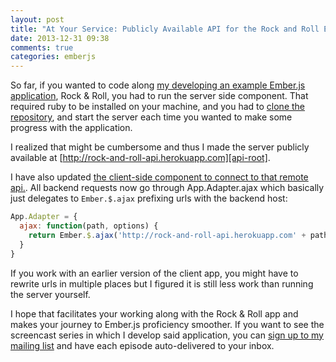 ```yaml
---
layout: post
title: "At Your Service: Publicly Available API for the Rock and Roll Ember.js App"
date: 2013-12-31 09:38
comments: true
categories: emberjs
---
```


So far, if you wanted to code along [my developing an example Ember.js
application][mailing-list], Rock & Roll, you had to run the server side
component. That required ruby to be installed on your machine, and you had to
[clone the repository][api-repo], and start the server each time you wanted to
make some progress with the application.

I realized that might be cumbersome and thus I made the server publicly
available at [http://rock-and-roll-api.herokuapp.com][api-root].

I have also updated [the client-side component to connect to that remote
api.][client-commit]. All backend requests now go through App.Adapter.ajax which
basically just delegates to `Ember.$.ajax` prefixing urls with the backend host:

``` javascript
App.Adapter = {
  ajax: function(path, options) {
    return Ember.$.ajax('http://rock-and-roll-api.herokuapp.com' + path, options)
  }
}
```

If you work with an earlier version of the client app, you might have to
rewrite urls in multiple places but I figured it is still less work than running
the server yourself.

I hope that facilitates your working along with the Rock & Roll app and makes
your journey to Ember.js proficiency smoother. If you want to see the
screencast series in which I develop said application, you can [sign up to my
mailing list][mailing-list] and have each episode auto-delivered to your inbox.

[mailing-list]: http://emberjs.balinterdi.com
[api-repo]: https://github.com/balinterdi/rock-and-roll-api
[api-root]: http://rock-and-roll-api.herokuapp.com/
[client-commit]: https://github.com/balinterdi/rock-and-roll/commit/remote-api
